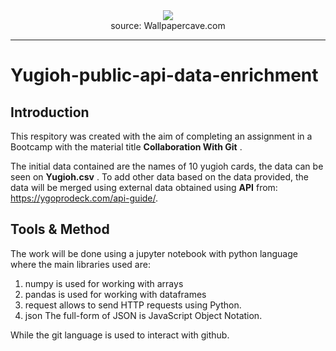<div align="center">
    <img src="https://wallpapercave.com/dwp1x/wp2001960.jpg"><br>
    source: Wallpapercave.com
</div>

-----------------

# Yugioh-public-api-data-enrichment

## Introduction

This respitory was created with the aim of completing an assignment in a Bootcamp with the material title <blue> **Collaboration With Git** </blue>.

The initial data contained are the names of 10 yugioh cards, the data can be seen on <blue> **Yugioh.csv** </blue>.
To add other data based on the data provided, the data will be merged using external data obtained using <blue> **API** </blue> from:
 https://ygoprodeck.com/api-guide/.

## Tools & Method

The work will be done using a jupyter notebook with python language where the main libraries used are:
1. numpy is used for working with arrays
2. pandas is used for working with dataframes
3. request allows to send HTTP requests using Python.
4. json The full-form of JSON is JavaScript Object Notation.

While the git language is used to interact with github.